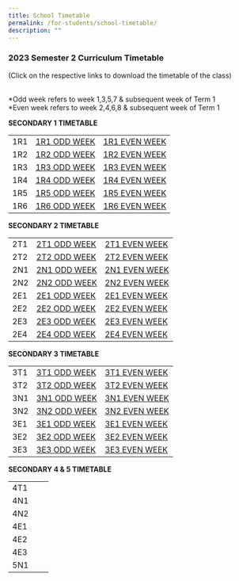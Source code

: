 ```yaml
---
title: School Timetable
permalink: /for-students/school-timetable/
description: ""
---
```

### 2023 Semester 2 Curriculum Timetable  

(Click on the respective links to download the timetable of&nbsp;the class)<br><br>

*Odd week refers to week 1,3,5,7 &amp; subsequent week of Term 1  <br>
*Even week refers to week 2,4,6,8 &amp; subsequent week of Term 1 

**SECONDARY 1 TIMETABLE**

|  |  |  |
|---|---|---|
| 1R1 | [1R1 ODD WEEK](/files/2306%201r1%20odd%20week.pdf) | [1R1 EVEN WEEK](/files/2306%201r1%20even%20week.pdf) |
| 1R2 | [1R2 ODD WEEK](/files/2306%201r2%20odd%20week.pdf) | [1R2 EVEN WEEK](/files/2306%201r2%20even%20week.pdf) |
| 1R3 | [1R3 ODD WEEK](/files/2306%201r3%20odd%20week.pdf) | [1R3 EVEN WEEK](/files/2306%201r3%20even%20week.pdf) |
| 1R4 | [1R4 ODD WEEK](/files/2306%201r4%20odd%20week.pdf) | [1R4 EVEN WEEK](/files/2306%201r4%20even%20week.pdf) |
| 1R5 | [1R5 ODD WEEK](/files/2306%201r5%20odd%20week.pdf) | [1R5 EVEN WEEK](/files/2306%201r5%20even%20week.pdf) |
| 1R6 | [1R6 ODD WEEK](/files/2306%201r6%20odd%20week.pdf) | [1R6 EVEN WEEK](/files/2306%201r6%20even%20week.pdf) |


**SECONDARY 2 TIMETABLE**

|  |  |  |
|---|---|---|
| 2T1 | [2T1 ODD WEEK](/files/2306%202t1%20odd%20week.pdf) | [2T1 EVEN WEEK](/files/2306%202t1%20even%20week.pdf) |
| 2T2 | [2T2 ODD WEEK](/files/2306%202t2%20odd%20week.pdf) | [2T2 EVEN WEEK](/files/2306%202t2%20even%20week.pdf) |
| 2N1 | [2N1 ODD WEEK](/files/2306%202n1%20odd%20week.pdf) | [2N1 EVEN WEEK](/files/2306%202n1%20even%20week.pdf) |
| 2N2 | [2N2 ODD WEEK](/files/2306%202n2%20odd%20week.pdf) | [2N2 EVEN WEEK](/files/2306%202n2%20even%20week.pdf) |
| 2E1 | [2E1 ODD WEEK](/files/2306%202e1%20odd%20week.pdf) | [2E1 EVEN WEEK](/files/2306%202e1%20even%20week.pdf) |
| 2E2 | [2E2 ODD WEEK](/files/2306%202e2%20odd%20week.pdf) | [2E2 EVEN WEEK](/files/2306%202e2%20even%20week.pdf) |
| 2E3 | [2E3 ODD WEEK](/files/2306%202e3%20odd%20week.pdf) | [2E3 EVEN WEEK](/files/2306%202e3%20even%20week.pdf) |
| 2E4 | [2E4 ODD WEEK](/files/2306%202e4%20odd%20week.pdf) | [2E4 EVEN WEEK](/files/2306%202e4%20even%20week.pdf) |

**SECONDARY 3 TIMETABLE**

|  |  |  |
|---|---|---|
| 3T1 | [3T1 ODD WEEK](/files/2306%203t1%20odd%20week.pdf) | [3T1 EVEN WEEK](/files/2306%203t1%20even%20week.pdf) |
| 3T2 | [3T2 ODD WEEK](/files/2306%203t2%20odd%20week.pdf) | [3T2 EVEN WEEK](/files/2306%203t2%20even%20week.pdf) |
| 3N1 | [3N1 ODD WEEK](/files/2306%203n1%20odd%20week.pdf) | [3N1 EVEN WEEK](/files/2306%203n1%20even%20week.pdf) |
| 3N2 | [3N2 ODD WEEK](/files/2306%203n2%20odd%20week.pdf) | [3N2 EVEN WEEK](/files/2306%203n2%20even%20week.pdf) |
| 3E1 | [3E1 ODD WEEK](/files/2306%203e1%20odd%20week.pdf) | [3E1 EVEN WEEK](/files/2306%203e1%20even%20week.pdf) |
| 3E2 | [3E2 ODD WEEK](/files/2306%203e2%20odd%20week.pdf) | [3E2 EVEN WEEK](/files/2306%203e2%20even%20week.pdf) |
| 3E3 | [3E3 ODD WEEK](/files/2306%203e3%20odd%20week.pdf) | [3E3 EVEN WEEK](/files/2306%203e3%20even%20week.pdf) |

**SECONDARY 4 &amp; 5 TIMETABLE**

|  |  |  |
|---|---|---|
| 4T1 |  |  |
| 4N1 |  | |
| 4N2 | |  |
| 4E1 |  |  |
| 4E2 |  |  |
| 4E3 |  |  |
| 5N1 |  |  |